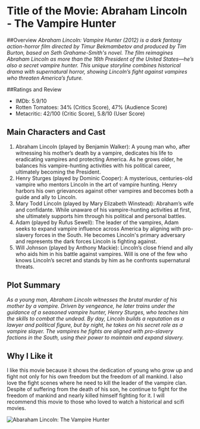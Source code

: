 # Title of the Movie: Abraham Lincoln - The Vampire Hunter
##Overview
*Abraham Lincoln: Vampire Hunter (2012) is a dark fantasy action-horror film directed by Timur Bekmambetov and produced by Tim Burton, based on Seth Grahame-Smith's novel. The film reimagines Abraham Lincoln as more than the 16th President of the United States—he’s also a secret vampire hunter. This unique storyline combines historical drama with supernatural horror, showing Lincoln’s fight against vampires who threaten America’s future.*

##Ratings and Review
- IMDb: 5.9/10
- Rotten Tomatoes: 34% (Critics Score), 47% (Audience Score)
- Metacritic: 42/100 (Critic Score), 5.8/10 (User Score)

## Main Characters and Cast
1. Abraham Lincoln (played by Benjamin Walker): A young man who, after witnessing his mother’s death by a vampire, dedicates his life to eradicating vampires and protecting America. As he grows older, he balances his vampire-hunting activities with his political career, ultimately becoming the President.
2. Henry Sturges (played by Dominic Cooper): A mysterious, centuries-old vampire who mentors Lincoln in the art of vampire hunting. Henry harbors his own grievances against other vampires and becomes both a guide and ally to Lincoln.
3. Mary Todd Lincoln (played by Mary Elizabeth Winstead): Abraham’s wife and confidante. While unaware of his vampire-hunting activities at first, she ultimately supports him through his political and personal battles.
4. Adam (played by Rufus Sewell): The leader of the vampires, Adam seeks to expand vampire influence across America by aligning with pro-slavery forces in the South. He becomes Lincoln's primary adversary and represents the dark forces Lincoln is fighting against.
5. Will Johnson (played by Anthony Mackie): Lincoln’s close friend and ally who aids him in his battle against vampires. Will is one of the few who knows Lincoln’s secret and stands by him as he confronts supernatural threats.

## Plot Summary
*As a young man, Abraham Lincoln witnesses the brutal murder of his mother by a vampire. Driven by vengeance, he later trains under the guidance of a seasoned vampire hunter, Henry Sturges, who teaches him the skills to combat the undead. By day, Lincoln builds a reputation as a lawyer and political figure, but by night, he takes on his secret role as a vampire slayer. The vampires he fights are aligned with pro-slavery factions in the South, using their power to maintain and expand slavery.*

## Why I Like it
I like this movie because it shows the dedication of young who grow up and fight not only for his own freedom but the freedom of all mankind. I also love the fight scenes where he need to kill the leader of the vampire clan. Despite of suffering from the death of his son, he continue to fight for the freedom of mankind and nearly killed himself fighting for it. I will recommend this movie to those who loved to watch a historical and scifi movies.

![Abaraham Lincoln: The Vampire Hunter](https://upload.wikimedia.org/wikipedia/en/b/b9/Abraham_Lincoln_-_Vampire_Hunter_Poster.jpg)


